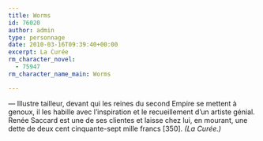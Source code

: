 ```yaml
---
title: Worms
id: 76020
author: admin
type: personnage
date: 2010-03-16T09:39:40+00:00
excerpt: La Curée
rm_character_novel:
  - 75947
rm_character_name_main: Worms

---
```

— Illustre tailleur, devant qui les reines du second Empire se mettent à genoux, il les habille avec l&rsquo;inspiration et le recueillement d&rsquo;un artiste génial. Renée Saccard est une de ses clientes et laisse chez lui, en mourant, une dette de deux cent cinquante-sept mille francs [350]. _(La Curée.)_